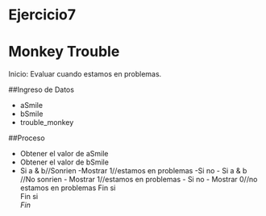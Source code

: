 # Ejercicio7

# Monkey Trouble

Inicio: Evaluar cuando estamos en problemas.

##Ingreso de Datos
- aSmile
- bSmile
- trouble_monkey

##Proceso
- Obtener el valor de aSmile
- Obtener el valor de bSmile
- Si a & b//Sonrien
    -Mostrar 1//estamos en problemas
    -Si no
        - Si a & b //No sonrien
            - Mostrar 1//estamos en problemas
        - Si no 
            - Mostrar 0//no estamos en problemas
    Fin si        
Fin si        
*Fin*
